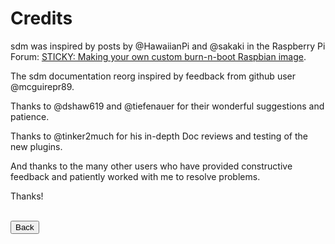 # Credits

sdm was inspired by posts by @HawaiianPi and @sakaki in the Raspberry Pi Forum: [STICKY: Making your own custom burn-n-boot Raspbian image](https://www.raspberrypi.org/forums/viewtopic.php?f=63&t=231762).

The sdm documentation reorg inspired by feedback from github user @mcguirepr89.

Thanks to @dshaw619 and @tiefenauer for their wonderful suggestions and patience.

Thanks to @tinker2much for his in-depth Doc reviews and testing of the new plugins.

And thanks to the many other users who have provided constructive feedback and patiently worked with me to resolve problems.

Thanks!

<br>
<form>
<input type="button" value="Back" onclick="history.back()">
</form>
